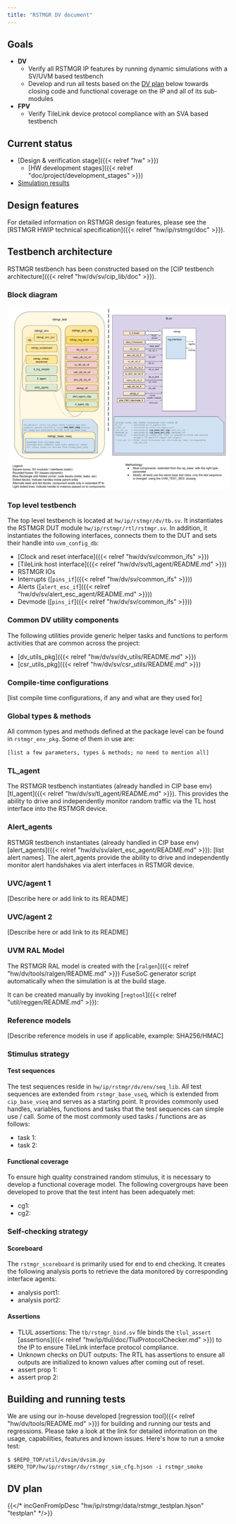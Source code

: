 ```yaml
---
title: "RSTMGR DV document"
---
```


<!-- Copy this file to hw/ip/rstmgr/doc/dv/index.md and make changes as needed.
For convenience 'rstmgr' in the document can be searched and replaced easily with the
desired IP (with case sensitivity!). Also, use the testbench block diagram
located at OpenTitan team drive / 'design verification'
as a starting point and modify it to reflect your rstmgr testbench and save it
to hw/ip/rstmgr/doc/dv/tb.svg. It should get linked and rendered under the block
diagram section below. Please update / modify / remove sections below as
applicable. Once done, remove this comment before making a PR. -->

## Goals
* **DV**
  * Verify all RSTMGR IP features by running dynamic simulations with a SV/UVM based testbench
  * Develop and run all tests based on the [DV plan](#dv-plan) below towards closing code and functional coverage on the IP and all of its sub-modules
* **FPV**
  * Verify TileLink device protocol compliance with an SVA based testbench

## Current status
* [Design & verification stage]({{< relref "hw" >}})
  * [HW development stages]({{< relref "doc/project/development_stages" >}})
* [Simulation results](https://reports.opentitan.org/hw/ip/rstmgr/dv/latest/results.html)

## Design features
For detailed information on RSTMGR design features, please see the [RSTMGR HWIP technical specification]({{< relref "hw/ip/rstmgr/doc" >}}).

## Testbench architecture
RSTMGR testbench has been constructed based on the [CIP testbench architecture]({{< relref "hw/dv/sv/cip_lib/doc" >}}).

### Block diagram
![Block diagram](tb.svg)

### Top level testbench
The top level testbench is located at `hw/ip/rstmgr/dv/tb.sv`.
It instantiates the RSTMGR DUT module `hw/ip/rstmgr/rtl/rstmgr.sv`.
In addition, it instantiates the following interfaces, connects them to the DUT and sets their handle into `uvm_config_db`:
* [Clock and reset interface]({{< relref "hw/dv/sv/common_ifs" >}})
* [TileLink host interface]({{< relref "hw/dv/sv/tl_agent/README.md" >}})
* RSTMGR IOs
* Interrupts ([`pins_if`]({{< relref "hw/dv/sv/common_ifs" >}}))
* Alerts ([`alert_esc_if`]({{< relref "hw/dv/sv/alert_esc_agent/README.md" >}}))
* Devmode ([`pins_if`]({{< relref "hw/dv/sv/common_ifs" >}}))

### Common DV utility components
The following utilities provide generic helper tasks and functions to perform activities that are common across the project:
* [dv_utils_pkg]({{< relref "hw/dv/sv/dv_utils/README.md" >}})
* [csr_utils_pkg]({{< relref "hw/dv/sv/csr_utils/README.md" >}})

### Compile-time configurations
[list compile time configurations, if any and what are they used for]

### Global types & methods
All common types and methods defined at the package level can be found in
`rstmgr_env_pkg`. Some of them in use are:
```systemverilog
[list a few parameters, types & methods; no need to mention all]
```
### TL_agent
The RSTMGR testbench instantiates (already handled in CIP base env) [tl_agent]({{< relref "hw/dv/sv/tl_agent/README.md" >}}).
This provides the ability to drive and independently monitor random traffic via the TL host interface into the RSTMGR device.

### Alert_agents
RSTMGR testbench instantiates (already handled in CIP base env) [alert_agents]({{< relref "hw/dv/sv/alert_esc_agent/README.md" >}}):
[list alert names].
The alert_agents provide the ability to drive and independently monitor alert handshakes via alert interfaces in RSTMGR device.

### UVC/agent 1
[Describe here or add link to its README]

### UVC/agent 2
[Describe here or add link to its README]

### UVM RAL Model
The RSTMGR RAL model is created with the [`ralgen`]({{< relref "hw/dv/tools/ralgen/README.md" >}}) FuseSoC generator script automatically when the simulation is at the build stage.

It can be created manually by invoking [`regtool`]({{< relref "util/reggen/README.md" >}}):

### Reference models
[Describe reference models in use if applicable, example: SHA256/HMAC]

### Stimulus strategy
#### Test sequences
The test sequences reside in `hw/ip/rstmgr/dv/env/seq_lib`.
All test sequences are extended from `rstmgr_base_vseq`, which is extended from `cip_base_vseq` and serves as a starting point.
It provides commonly used handles, variables, functions and tasks that the test sequences can simple use / call.
Some of the most commonly used tasks / functions are as follows:
* task 1:
* task 2:

#### Functional coverage
To ensure high quality constrained random stimulus, it is necessary to develop a functional coverage model.
The following covergroups have been developed to prove that the test intent has been adequately met:
* cg1:
* cg2:

### Self-checking strategy
#### Scoreboard
The `rstmgr_scoreboard` is primarily used for end to end checking.
It creates the following analysis ports to retrieve the data monitored by corresponding interface agents:
* analysis port1:
* analysis port2:
<!-- explain inputs monitored, flow of data and outputs checked -->

#### Assertions
* TLUL assertions: The `tb/rstmgr_bind.sv` file binds the `tlul_assert` [assertions]({{< relref "hw/ip/tlul/doc/TlulProtocolChecker.md" >}}) to the IP to ensure TileLink interface protocol compliance.
* Unknown checks on DUT outputs: The RTL has assertions to ensure all outputs are initialized to known values after coming out of reset.
* assert prop 1:
* assert prop 2:

## Building and running tests
We are using our in-house developed [regression tool]({{< relref "hw/dv/tools/README.md" >}}) for building and running our tests and regressions.
Please take a look at the link for detailed information on the usage, capabilities, features and known issues.
Here's how to run a smoke test:
```console
$ $REPO_TOP/util/dvsim/dvsim.py $REPO_TOP/hw/ip/rstmgr/dv/rstmgr_sim_cfg.hjson -i rstmgr_smoke
```

## DV plan
<!-- TODO: uncomment the line below after adding the testplan.
Please make sure the testplan is added to `/util/build_docs.py`. -->
{{</* incGenFromIpDesc "hw/ip/rstmgr/data/rstmgr_testplan.hjson" "testplan" */>}}
